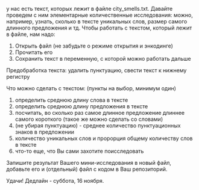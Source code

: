 у нас есть текст, которых лежит в файле city_smells.txt. Давайте проведем с ним элементарные количественные исследования:
можно, например, узнать, сколько в тексте уникальных слов, размер самого длинного предложения и тд. Чтобы работать с текстом, который лежит в
файле, нам надо:

1. Открыть файл (не забудьте о режиме открытия и энкодинге) 
2. Прочитать его 
3. Сохранить текст в переменную, с которой можно работать дальше

Предобработка текста: удалить пунктуацию, свести текст к нижнему регистру

Что можно сделать с текстом: (пункты на выбор, минимум один)

  1. определить среднюю длину слова в тексте
  2. определить среднюю длину предложения в тексте
  3. посчитать, во сколько раз самое длинное предложение длиннее самого короткого (такое же можно сделать со словами)
  4. (не убирая пунктуацию) - среднее количество пунктуационных знаков в предложении
  5. количество уникальных слов и пророрция общему количеству слов в тексте
  6. что-то еще, что Вы сами захотите поисследовать

Запишите результат Вашего мини-исследования в новый файл, добавьте его и (отдельный) файл с кодом в Ваш репозиторий.

Удачи! 
Дедлайн - суббота, 16 ноября. 

